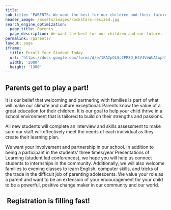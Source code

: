 ```yaml
---
title:
sub_title: 'PARENTS: We want the best for our children and their future.'
header_image: /assets/images/rockstars-resized.jpg
search_engine_optimization:
  page_title: Parents
  page_description: We want the best for our children and our future.
permalink: /parents/
layout: page
iframe:
  title: Enroll Your Student Today
  url: 'https://docs.google.com/forms/d/e/1FAIpQLScCPR8D_H4V4VeWUAfxphIw5wcd5m5x-9D8ho370429LP2Q3A/viewform?embedded=true'
  width: '2000'
  height: '1300'
---
```



## Parents get to play a part!

It is our belief that welcoming and partnering with families is part of what will make our climate and culture exceptional. Parents know the value of a great education for their children. It is our goal to help your child thrive in a school environment that is tailored to build on their strengths and passions.

All new students will complete an interview and skills assessment to make sure our staff will effectively meet the needs of each individual as they create their learning plan.

We want your involvement and partnership in our school. In addition to being a participant in the students’ three times/year Presentations of Learning (student led conferences), we hope you will help us connect students to internships in the community. Additionally, we will also welcome families to evening classes to learn English, computer skills, and tricks of the trade in the difficult job of parenting adolescents. We value your role as a parent and want to be an extension of your encouragement for your child to be a powerful, positive change maker in our community and our world.

##  Registration is filling fast!
